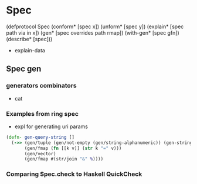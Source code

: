 
# Spec 

(defprotocol Spec
  (conform* [spec x])
  (unform* [spec y])
  (explain* [spec path via in x])
  (gen* [spec overrides path rmap])
  (with-gen* [spec gfn])
  (describe* [spec]))
 
 
 - explain-data 
  
## Spec gen 
 
### generators combinators 
- cat 
 

### Examples from ring spec 

- expl for generating uri params 
```Clojure
(defn- gen-query-string []
  (->> (gen/tuple (gen/not-empty (gen/string-alphanumeric)) (gen-string uri-chars))
       (gen/fmap (fn [[k v]] (str k "=" v)))
       (gen/vector)
       (gen/fmap #(str/join "&" %))))
```

### Comparing Spec.check  to Haskell QuickCheck 

